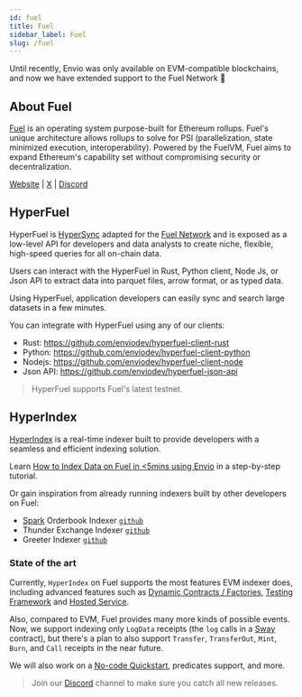 ```yaml
---
id: fuel
title: Fuel
sidebar_label: Fuel
slug: /fuel
---
```


Until recently, Envio was only available on EVM-compatible blockchains, and now we have extended support to the Fuel Network 🙌

## About Fuel

[Fuel](https://fuel.network/) is an operating system purpose-built for Ethereum rollups. Fuel's unique architecture allows rollups to solve for PSI (parallelization, state minimized execution, interoperability). Powered by the FuelVM, Fuel aims to expand Ethereum's capability set without compromising security or decentralization.

[Website](https://fuel.network/) | [X](https://twitter.com/fuel_network?lang=en) | [Discord](https://discord.com/invite/xfpK4Pe)

## HyperFuel

HyperFuel is [HyperSync](./overview-hypersync.md) adapted for the [Fuel Network](https://fuel.network/) and is exposed as a low-level API for developers and data analysts to create niche, flexible, high-speed queries for all on-chain data.

Users can interact with the HyperFuel in Rust, Python client, Node Js, or Json API to extract data into parquet files, arrow format, or as typed data.

Using HyperFuel, application developers can easily sync and search large datasets in a few minutes.

You can integrate with HyperFuel using any of our clients:

- Rust: https://github.com/enviodev/hyperfuel-client-rust
- Python: https://github.com/enviodev/hyperfuel-client-python
- Nodejs: https://github.com/enviodev/hyperfuel-client-node
- Json API: https://github.com/enviodev/hyperfuel-json-api

> HyperFuel supports Fuel's latest testnet.

## HyperIndex

[HyperIndex](./overview.md) is a real-time indexer built to provide developers with a seamless and efficient indexing solution.

Learn [How to Index Data on Fuel in \<5mins using Envio](./tutorial-indexing-fuel.md) in a step-by-step tutorial.

Or gain inspiration from already running indexers built by other developers on Fuel:

- [Spark](https://sprk.fi/) Orderbook Indexer [`github`](https://github.com/compolabs/spark-envio-indexer)
- Thunder Exchange Indexer [`github`](https://github.com/enviodev/fuel-thunder-exchange)
- Greeter Indexer [`github`](https://github.com/enviodev/fuel-greeter)

### State of the art

Currently, `HyperIndex` on Fuel supports the most features EVM indexer does, including advanced features such as [Dynamic Contracts / Factories](./dynamic-contracts.md), [Testing Framework](/docs/testing) and [Hosted Service](./hosted-service.md).

Also, compared to EVM, Fuel provides many more kinds of possible events. Now, we support indexing only `LogData` receipts (the `log` calls in a [Sway](https://docs.fuel.network/docs/sway/) contract), but there's a plan to also support `Transfer`, `TransferOut`, `Mint`, `Burn`, and `Call` receipts in the near future.

We will also work on a [No-code Quickstart](/docs/contract-import), predicates support, and more.

> Join our [Discord](https://discord.com/invite/gt7yEUZKeB) channel to make sure you catch all new releases.
